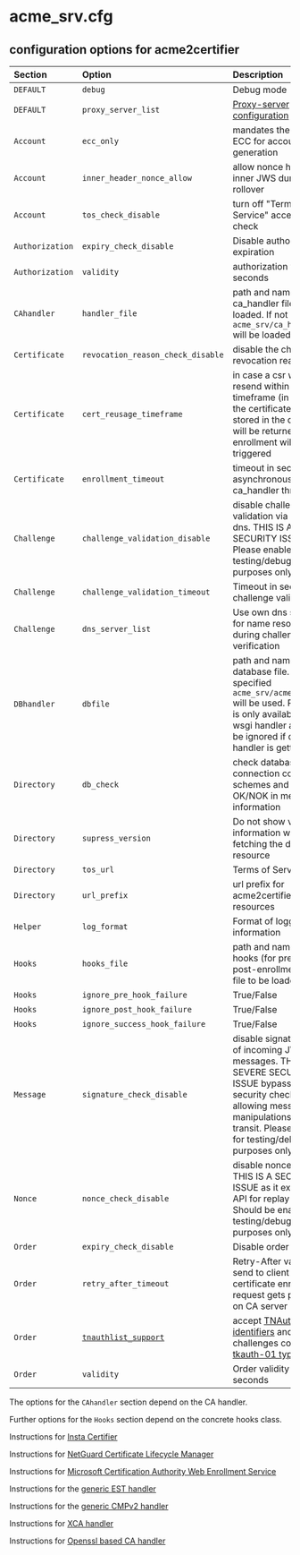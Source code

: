 <!-- markdownlint-disable  MD013 -->
<!-- wiki-title Configuration options for acme2certifier -->
# acme_srv.cfg

## configuration options for acme2certifier

| Section | Option | Description | Values | default|
| :-------| :------| :-----------| :------| :------|
| `DEFAULT` | `debug`  | Debug mode| True/False| False|
| `DEFAULT` | `proxy_server_list`  | [Proxy-server configuration](proxy_support.md)| {"bar.local$": "http​://10.0.0.1:3128", "foo.local$": "socks5://10.0.0.1:1080"}| None|
| `Account` | `ecc_only` | mandates the usage of ECC for account key generation | True/False | False|
| `Account` | `inner_header_nonce_allow` | allow nonce header on inner JWS during key-rollover | True/False | False|
| `Account` | `tos_check_disable` | turn off "Terms of Service" acceptance check  | True/False | False|
| `Authorization` | `expiry_check_disable` | Disable authorization expiration  | True/False | False|
| `Authorization` | `validity` | authorization validity in seconds  | Integer |86400|
| `CAhandler` | `handler_file` | path and name of ca_handler file to be loaded. If not specified `acme_srv/ca_handler.py` will be loaded | examples/ca_handler/openssl_handler.py | `acme_srv/ca_handler.py`|
| `Certificate` | `revocation_reason_check_disable` | disable the check of revocation reason | True/False | False|
| `Certificate` | `cert_reusage_timeframe` | in case a csr will be resend within this timeframe (in seconds) the  certificate already stored in the database will be returned and no enrollment will be triggered| Integer |0 (disabled)|
| `Certificate` | `enrollment_timeout` | timeout in second for asynchronous ca_handler threat| Integer |5|
| `Challenge` | `challenge_validation_disable` | disable challenge validation via http or dns. THIS IS A SEVERE SECURITY ISSUE! Please enable for testing/debugging purposes only. | True/False | False|
| `Challenge` | `challenge_validation_timeout` | Timeout in seconds for challenge validation | Integer | 10 |
| `Challenge` | `dns_server_list` | Use own dns servers for name resolution during challenge verification| ["ip1", "ip2"] | []|
| `DBhandler` | `dbfile` | path and name of database file. If not specified `acme_srv/acme_srv.db` will be used. Parameter is only available for a wsgi handler and will be ignored if django handler is getting used | 'acme/database.db' | `acme_srv/acme_srv.db`|
| `Directory` | `db_check` | check database connection compare schemes and report as OK/NOK in meta information  | True/False | False|
| `Directory` | `supress_version` | Do not show version information when fetching the directory resource | True/False | False|
| `Directory` | `tos_url` | Terms of Service URL | URL | None|
| `Directory` | `url_prefix` | url prefix for acme2certifier resources | '/foo' | None|
| `Helper` | `log_format` | Format of logging information | check the 'LogRecord attributes' Section of the [python logging module](https://docs.python.org/3/library/logging.html)| `%(message)s`|
| `Hooks` | `hooks_file` | path and name of hooks (for pre- and post-enrollment hooks) file to be loaded |  None |
| `Hooks` | `ignore_pre_hook_failure` | True/False | False |
| `Hooks` | `ignore_post_hook_failure` | True/False | True |
| `Hooks` | `ignore_success_hook_failure` | True/False | False |
| `Message`| `signature_check_disable` | disable signature check of incoming JWS messages. THIS IS A SEVERE SECURITY ISSUE bypassing security checks and allowing message manipulations during transit. Please enable for testing/debugging purposes only. | True/False | False|
| `Nonce`| `nonce_check_disable` | disable nonce check. THIS IS A SECURITY ISSUE as it exposes the API for replay attacks! Should be enabled for testing/debugging purposes only. | True/False | False|
| `Order` | `expiry_check_disable` | Disable order expiration  | True/False | False|
| `Order` | `retry_after_timeout` | Retry-After value to be send to client in case a certificate enrollment request gets pending on CA server  | Integer |120|
| `Order` | [`tnauthlist_support`](tnauthlist.md) | accept [TNAuthList identifiers](https://tools.ietf.org/html/draft-ietf-acme-authority-token-tnauthlist-03) and challenges containing [tkauth-01 type](https://tools.ietf.org/html/draft-ietf-acme-authority-token-03) | True/False | False|
| `Order` | `validity` | Order validity in seconds | Integer |86400|

The options for the `CAhandler` section depend on the CA handler.

Further options for the `Hooks` section depend on the concrete hooks class.

Instructions for [Insta Certifier](certifier.md)

Instructions for [NetGuard Certificate Lifecycle Manager](nclm.md)

Instructions for [Microsoft Certification Authority Web Enrollment Service](mscertsrv.md)

Instructions for the [generic EST handler](est.md)

Instructions for the [generic CMPv2 handler](cmp.md)

Instructions for [XCA handler](xca.md)

Instructions for [Openssl based CA handler](openssl.md)

